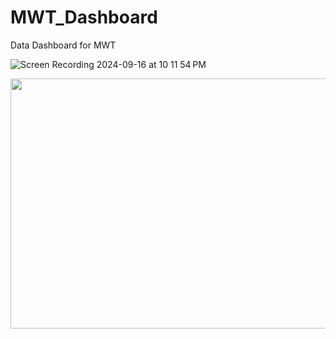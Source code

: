 # MWT_Dashboard
 Data Dashboard for MWT

![Screen Recording 2024-09-16 at 10 11 54 PM](https://github.com/user-attachments/assets/53645f80-54ed-418e-9f17-5bc652ee4732)


<img src="https://github.com/user-attachments/assets/53645f80-54ed-418e-9f17-5bc652ee4732" width="750" height="400">
